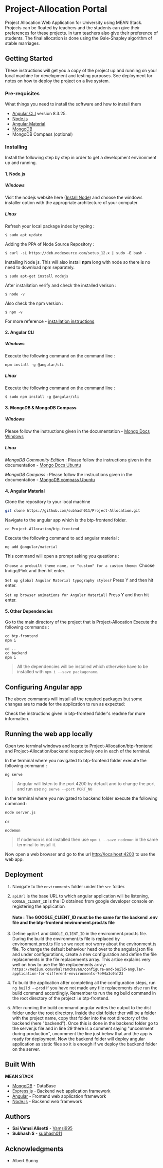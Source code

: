 # Project-Allocation Portal

Project Allocation Web Application for University using MEAN Stack. Projects can be floated by teachers and the students can give their preferences for these projects. In turn teachers also give their preference of students. The final allocation is done using the Gale-Shapley algorithm of stable marriages.

## Getting Started

These instructions will get you a copy of the project up and running on your local machine for development and testing purposes. See deployment for notes on how to deploy the project on a live system.

### Pre-requisites

What things you need to install the software and how to install them

- [Angular CLI](https://github.com/angular/angular-cli) version 8.3.25.
- [Node.js](https://github.com/nodejs)
- [Angular Material](https://github.com/angular/components)
- [MongoDB](https://github.com/mongodb/mongo)
- MongoDB Compass (optional)

### Installing

Install the following step by step in order to get a development environment up and running.

#### 1. Node.js

##### Windows

Visit the nodejs website here ([Install Node](https://nodejs.org/en/download/)) and choose the windows installer option with the appropriate architecture of your computer.

##### Linux

Refresh your local package index by typing :

```
$ sudo apt update
```

Adding the PPA of Node Source Repository :

```
$ curl -sL https://deb.nodesource.com/setup_12.x | sudo -E bash -
```

Installing Node js. This will also install **npm** long with node so there is no need to download npm separately.

```
$ sudo apt-get install nodejs
```

After installation verify and check the installed verison :

```
$ node -v
```

Also check the npm version :

```
$ npm -v
```

For more reference - [installation instructions](https://tecadmin.net/install-latest-nodejs-npm-on-ubuntu/)

#### 2. Angular CLI

##### Windows

Execute the following command on the command line :

```
npm install -g @angular/cli
```

##### Linux

Execute the following command on the command line :

```
$ sudo npm install -g @angular/cli
```

#### 3. MongoDB & MongoDB Compass

##### Windows

Please follow the instructions given in the documentation -
[Mongo Docs Windows](https://docs.mongodb.com/manual/tutorial/install-mongodb-on-windows/)

##### Linux

_MongoDB Community Edition_ :
Please follow the instructions given in the documentation -
[Mongo Docs Ubuntu](https://docs.mongodb.com/manual/tutorial/install-mongodb-on-ubuntu/)

_MongoDB Compass_ :
Please follow the instructions given in the documentation -
[MongoDB compass Ubuntu](https://docs.mongodb.com/compass/master/install/)

#### 4. Angular Material

Clone the repository to your local machine

```sh
git clone https://github.com/subhash011/Project-Allocation.git
```

Navigate to the angular app which is the btp-frontend folder.

```
cd Project-Allocation/btp-frontend
```

Execute the following command to add angular material :

```
ng add @angular/material
```

This command will open a prompt asking you questions :

`Choose a prebuilt theme name, or "custom" for a custom theme:` Choose Indigo/Pink and then hit enter.

`Set up global Angular Material typography styles?` Press Y and then hit enter.

`Set up browser animations for Angular Material?` Press Y and then hit enter.

#### 5. Other Dependencies

Go to the main directory of the project that is Project-Allocation
Execute the following commands :

```
cd btp-frontend
npm i

cd ..
cd backend
npm i
```

> All the dependencies will be installed which otherwise have to be installed with `npm i --save packagename`.

## Configuring Angular app

The above commands will install all the required packages but some changes are to made for the application to run as expected:

Check the instructions given in btp-frontend folder's readme for more information.

## Running the web app locally

Open two terminal windows and locate to Project-Allocation/btp-frontend and Project-Allocation/backend respectively one in each of the terminal.

In the terminal where you navigated to btp-frontend folder execute the following command :

```
ng serve
```

> Angular will listen to the port 4200 by default and to change the port and run use `ng serve --port PORT_NO`

In the terminal where you navigated to backend folder execute the following command :

```
node server.js
```

or

```
nodemon
```

> If nodemon is not installed then use `npm i --save nodemon` in the same terminal to install it.

Now open a web browser and go to the url <http://localhost:4200> to use the web app.

## Deployment

1. Navigate to the `environments` folder under the `src` folder.

2. `apiUrl` is the base URL to which angular application will be listening, `GOOGLE_CLIENT_ID` is the ID obtained from google developer console on
   registering the application

   #### Note : The GOOGLE_CLIENT_ID must be the same for the backend .env file and the btp-frontend environment.prod.ts file

3. Define `apiUrl` and `GOOGLE_CLIENT_ID` in the environment.prod.ts file. During the build the environment.ts file is replaced by  
   environment.prod.ts file so we need not worry about the environment.ts file. To change the default behaviour head over to the angular.json
   file and under configurations, create a new configuration and define the file replacements in the file replacements array.
   This artice explains very well on how to use the file replacements array:
   `https://medium.com/@balramchavan/configure-and-build-angular-application-for-different-environments-7e94a3c0af23`

4. To build the application after completing all the configuration steps, run `ng build --prod` if you have not made any file replacements else
   run the build command accordingly. Remember to run the ng build command in the root directory of the project i.e btp-frontend.

5. After running the build command angular writes the output to the dist folder under the root directory. Inside the dist folder ther will be a
   folder with the project name, copy that folder into the root directory of the backend (here "backend"). Once this is done in the backend folder
   go to the server.js file and in line 29 there is a comment saying "uncomment during production", uncomment the line just below that and the app is ready for deployment. Now the backend folder will deploy angular application as static files so it is enough if we deploy the backend folder
   on the server.

## Built With

**MEAN STACK**

- [MongoDB](https://github.com/mongodb/mongo) - DataBase
- [Express.js](https://rometools.github.io/rome/) - Backend web application framework
- [Angular](http://www.dropwizard.io/1.0.2/docs/) - Frontend web application framework
- [Node.js](https://maven.apache.org/) - Backend web framework

## Authors

- **Sai Vamsi Alisetti** - [Vamsi995](https://github.com/Vamsi995)
- **Subhash S** - [subhash011](https://github.com/subhash011)

## Acknowledgments

- Albert Sunny
